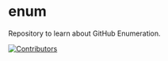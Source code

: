 # enum
Repository to learn about GitHub Enumeration.













































































































































































































































































































































[![Contributors](https://img.shields.io/badge/Contributors-3-brightgreen)](https://github.com/EurydiceCorp/enum/graphs/contributors)
